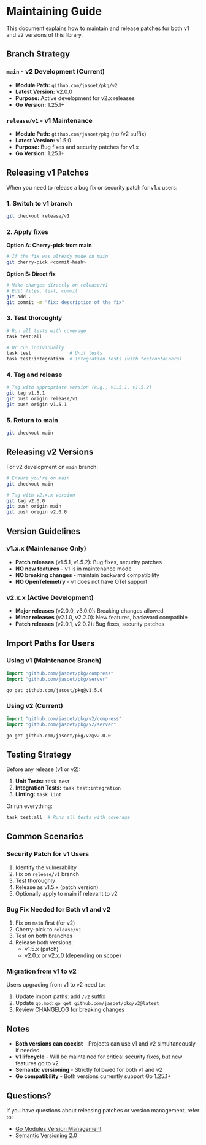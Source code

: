 # Maintaining Guide

This document explains how to maintain and release patches for both v1 and v2 versions of this library.

## Branch Strategy

### `main` - v2 Development (Current)
- **Module Path:** `github.com/jasoet/pkg/v2`
- **Latest Version:** v2.0.0
- **Purpose:** Active development for v2.x releases
- **Go Version:** 1.25.1+

### `release/v1` - v1 Maintenance
- **Module Path:** `github.com/jasoet/pkg` (no /v2 suffix)
- **Latest Version:** v1.5.0
- **Purpose:** Bug fixes and security patches for v1.x
- **Go Version:** 1.25.1+

## Releasing v1 Patches

When you need to release a bug fix or security patch for v1.x users:

### 1. Switch to v1 branch
```bash
git checkout release/v1
```

### 2. Apply fixes

**Option A: Cherry-pick from main**
```bash
# If the fix was already made on main
git cherry-pick <commit-hash>
```

**Option B: Direct fix**
```bash
# Make changes directly on release/v1
# Edit files, test, commit
git add .
git commit -m "fix: description of the fix"
```

### 3. Test thoroughly
```bash
# Run all tests with coverage
task test:all

# Or run individually
task test              # Unit tests
task test:integration  # Integration tests (with testcontainers)
```

### 4. Tag and release
```bash
# Tag with appropriate version (e.g., v1.5.1, v1.5.2)
git tag v1.5.1
git push origin release/v1
git push origin v1.5.1
```

### 5. Return to main
```bash
git checkout main
```

## Releasing v2 Versions

For v2 development on `main` branch:

```bash
# Ensure you're on main
git checkout main

# Tag with v2.x.x version
git tag v2.0.0
git push origin main
git push origin v2.0.0
```

## Version Guidelines

### v1.x.x (Maintenance Only)
- **Patch releases** (v1.5.1, v1.5.2): Bug fixes, security patches
- **NO new features** - v1 is in maintenance mode
- **NO breaking changes** - maintain backward compatibility
- **NO OpenTelemetry** - v1 does not have OTel support

### v2.x.x (Active Development)
- **Major releases** (v2.0.0, v3.0.0): Breaking changes allowed
- **Minor releases** (v2.1.0, v2.2.0): New features, backward compatible
- **Patch releases** (v2.0.1, v2.0.2): Bug fixes, security patches

## Import Paths for Users

### Using v1 (Maintenance Branch)
```go
import "github.com/jasoet/pkg/compress"
import "github.com/jasoet/pkg/server"
```

```bash
go get github.com/jasoet/pkg@v1.5.0
```

### Using v2 (Current)
```go
import "github.com/jasoet/pkg/v2/compress"
import "github.com/jasoet/pkg/v2/server"
```

```bash
go get github.com/jasoet/pkg/v2@v2.0.0
```

## Testing Strategy

Before any release (v1 or v2):

1. **Unit Tests:** `task test`
2. **Integration Tests:** `task test:integration`
3. **Linting:** `task lint`

Or run everything:
```bash
task test:all  # Runs all tests with coverage
```

## Common Scenarios

### Security Patch for v1 Users

1. Identify the vulnerability
2. Fix on `release/v1` branch
3. Test thoroughly
4. Release as v1.5.x (patch version)
5. Optionally apply to main if relevant to v2

### Bug Fix Needed for Both v1 and v2

1. Fix on `main` first (for v2)
2. Cherry-pick to `release/v1`
3. Test on both branches
4. Release both versions:
   - v1.5.x (patch)
   - v2.0.x or v2.x.0 (depending on scope)

### Migration from v1 to v2

Users upgrading from v1 to v2 need to:
1. Update import paths: add `/v2` suffix
2. Update `go.mod`: `go get github.com/jasoet/pkg/v2@latest`
3. Review CHANGELOG for breaking changes

## Notes

- **Both versions can coexist** - Projects can use v1 and v2 simultaneously if needed
- **v1 lifecycle** - Will be maintained for critical security fixes, but new features go to v2
- **Semantic versioning** - Strictly followed for both v1 and v2
- **Go compatibility** - Both versions currently support Go 1.25.1+

## Questions?

If you have questions about releasing patches or version management, refer to:
- [Go Modules Version Management](https://go.dev/doc/modules/version-numbers)
- [Semantic Versioning 2.0](https://semver.org/)
